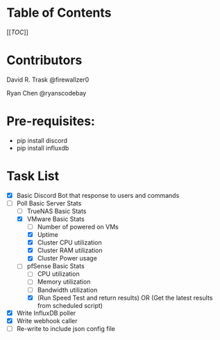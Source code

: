 
# Table of Contents
[[_TOC_]]

# Contributors
David R. Trask @firewallzer0

Ryan Chen @ryanscodebay

# Pre-requisites:
* pip install discord
* pip install influxdb

# Task List
- [x] Basic Discord Bot that response to users and commands
- [ ] Poll Basic Server Stats
  - [ ] TrueNAS Basic Stats
  - [x] VMware Basic Stats
    - [ ] Number of powered on VMs
    - [x] Uptime
    - [x] Cluster CPU utilization
    - [x] Cluster RAM utilization
    - [x] Cluster Power usage  
  - [ ] pfSense Basic Stats
    - [ ] CPU utilization
    - [ ] Memory utilization
    - [ ] Bandwidth utilization
    - [x] (Run Speed Test and return results) OR (Get the latest results from scheduled script)
- [x] Write InfluxDB poller
- [x] Write webhook caller
- [ ] Re-write to include json config file